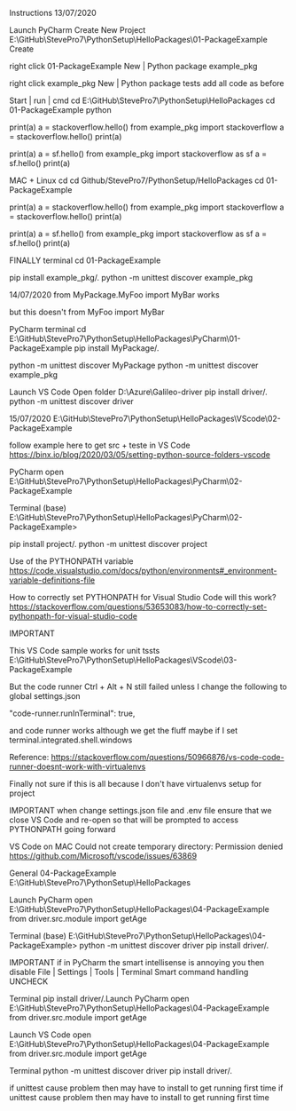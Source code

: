 Instructions
13/07/2020


Launch PyCharm
Create New Project
E:\GitHub\StevePro7\PythonSetup\HelloPackages\01-PackageExample
Create


right click 01-PackageExample
New | Python package
example_pkg

right click example_pkg
New | Python package
tests
add all code as before

Start | run | cmd
cd E:\GitHub\StevePro7\PythonSetup\HelloPackages
cd 01-PackageExample
python

print(a)
a = stackoverflow.hello()
from example_pkg import stackoverflow
a = stackoverflow.hello()
print(a)

print(a)
a = sf.hello()
from example_pkg import stackoverflow as sf
a = sf.hello()
print(a)


MAC + Linux
cd
cd Github/StevePro7/PythonSetup/HelloPackages
cd 01-PackageExample

print(a)
a = stackoverflow.hello()
from example_pkg import stackoverflow
a = stackoverflow.hello()
print(a)

print(a)
a = sf.hello()
from example_pkg import stackoverflow as sf
a = sf.hello()
print(a)


FINALLY
terminal
cd 01-PackageExample

pip install example_pkg/.
python -m unittest discover example_pkg


14/07/2020
from MyPackage.MyFoo import MyBar
works

but this doesn't
from MyFoo import MyBar

PyCharm terminal
cd E:\GitHub\StevePro7\PythonSetup\HelloPackages\PyCharm\01-PackageExample
pip install MyPackage/.

python -m unittest discover MyPackage
python -m unittest discover example_pkg


Launch VS Code
Open folder
D:\Azure\Galileo-driver
pip install driver/.
python -m unittest discover driver


15/07/2020
E:\GitHub\StevePro7\PythonSetup\HelloPackages\VScode\02-PackageExample

follow example here to get src + teste in VS Code
https://binx.io/blog/2020/03/05/setting-python-source-folders-vscode


PyCharm
open E:\GitHub\StevePro7\PythonSetup\HelloPackages\PyCharm\02-PackageExample

Terminal
(base) E:\GitHub\StevePro7\PythonSetup\HelloPackages\PyCharm\02-PackageExample>

pip install project/.
python -m unittest discover project


Use of the PYTHONPATH variable
https://code.visualstudio.com/docs/python/environments#_environment-variable-definitions-file


How to correctly set PYTHONPATH for Visual Studio Code
will this work?
https://stackoverflow.com/questions/53653083/how-to-correctly-set-pythonpath-for-visual-studio-code


IMPORTANT


This VS Code sample works for unit tssts 
E:\GitHub\StevePro7\PythonSetup\HelloPackages\VScode\03-PackageExample

But the code runner Ctrl + Alt + N still failed
unless I change the following to global settings.json

"code-runner.runInTerminal": true,

and code runner works although we get the fluff
maybe if I set 
terminal.integrated.shell.windows

Reference:
https://stackoverflow.com/questions/50966876/vs-code-code-runner-doesnt-work-with-virtualenvs

Finally not sure if this is all because I don't have virtualenvs setup for project


IMPORTANT
when change settings.json file and .env file
ensure that we close VS Code and re-open
so that will be prompted to access PYTHONPATH 
going forward


VS Code on MAC
Could not create temporary directory: Permission denied
https://github.com/Microsoft/vscode/issues/63869



General
04-PackageExample
E:\GitHub\StevePro7\PythonSetup\HelloPackages

Launch PyCharm
open
E:\GitHub\StevePro7\PythonSetup\HelloPackages\04-PackageExample
from driver.src.module import getAge

Terminal
(base) E:\GitHub\StevePro7\PythonSetup\HelloPackages\04-PackageExample>
python -m  unittest discover driver
pip install driver/.

IMPORTANT
if in PyCharm the smart intellisense is annoying you then disable
File | Settings | Tools | Terminal
Smart command handling		UNCHECK


Terminal
pip install driver/.Launch PyCharm
open
E:\GitHub\StevePro7\PythonSetup\HelloPackages\04-PackageExample
from driver.src.module import getAge




Launch VS Code
open
E:\GitHub\StevePro7\PythonSetup\HelloPackages\04-PackageExample
from driver.src.module import getAge

Terminal
python -m  unittest discover driver
pip install driver/.

if unittest cause problem then may have to install to get running first time
if unittest cause problem then may have to install to get running first time